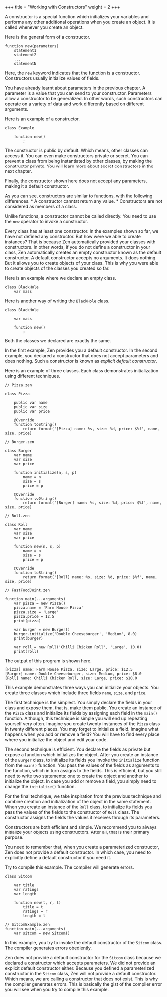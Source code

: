 +++
title = "Working with Constructors"
weight = 2
+++

A constructor is a special function which initializes your variables and performs
any other additional operations when you create an object. It is called whenever
you create an object.

Here is the general form of a constructor.

```
function new(parameters)
    statement1
    statement2
    ...
    statementN
```

Here, the `new` keyword indicates that the function is a constructor. Constructors
usually initialize values of fields.

You have already learnt about parameters in the previous chapter. A parameter
is a value that you can send to your constructor. Parameters allow a constructor
to be generalized. In other words, such constructors can operate on a
variety of data and work differently based on different arguments.

Here is an example of a constructor.

```
class Example

    function new()
        ;
```

The constructor is public by default. Which means, other classes can access it.
You can even make constructors private or secret. You can prevent a class
from being instantiated by other classes, by making the constructor private.
You will learn more about secret constructors in the next chapter.

Finally, the constructor shown here does not accept any parameters, making it
a default constructor.

As you can see, constructors are similar to functions, with the following differences.
    * A constructor canntat return any value.
    * Constructors are not considered as members of a class.

Unlike functions, a constructor cannot be called directly. You need to use the
`new` operator to invoke a constructor.

Every class has at least one constructor. In the examples shown so far, we have
not defined any constructor. But how were we able to create instances? That is
because Zen automatically provided your classes with constructors. In other words,
if you do not define a constructor in your class, Zen automatically creates an
empty constructor known as the default constructor. A default constructor accepts
no arguments. It does nothing. But it allows you to create objects of your class.
This is why you were able to create objects of the classes you created so far.

Here is an example where we declare an empty class.

```
class BlackHole
    var mass
```

Here is another way of writing the `BlackHole` class.

```
class BlackHole

    var mass

    function new()
        ;
```

Both the classes we declared are exactly the same.

In the first example, Zen provides you a default constructor. In the second
example, you declared a constructor that does not accept parameters and does
nothing. Such a constructor is known as *explicit default constructor*.

Here is an example of three classes. Each class demonstrates initialization using
different techniques.

```
// Pizza.zen

class Pizza

    public var name
    public var size
    public var price

    @Override
    function toString()
        return format('[Pizza] name: %s, size: %d, price: $%f', name, size, price)

// Burger.zen

class Burger
    var name
    var size
    var price

    function initialize(n, s, p)
        name = n
        size = s
        price = p

    @Override
    function toString()
        return format('[Burger] name: %s, size: %d, price: $%f', name, size, price)

// Roll.zen

class Roll
    var name
    var size
    var price

    function new(n, s, p)
        name = n
        size = s
        price = p

    @Override
    function toString()
        return format('[Roll] name: %s, size: %d, price: $%f', name, size, price)

// FastFoodJoint.zen

function main(...arguments)
    var pizza = new Pizza()
    pizza.name = 'Farm House Pizza'
    pizza.size = 'Large'
    pizza.price = 12.5
    print(pizza)

    var burger = new Burger()
    burger.initialize('Double Cheeseburger', 'Medium', 8.0)
    print(burger)

    var roll = new Roll('Chilli Chicken Roll', 'Large', 10.0)
    print(roll)
```

The output of this program is shown here.

```
[Pizza] name: Farm House Pizza, size: Large, price: $12.5
[Burger] name: Double Cheeseburger, size: Medium, price: $8.0
[Roll] name: Chilli Chicken Roll, size: Large, price: $10.0
```

This example demonstrates three ways you can initialize your objects. You
create three classes which include three fields `name`, `size`, and `price`.

The first technique is the simplest. You simply declare the fields in your class
and expose them, that is, make them public. You create an instance of the `Pizza`
class and initialize its fields by assigning each field in the `main()` function.
Although, this technique is simple you will end up repeating yourself very often.
Imagine you create twenty instances of the `Pizza` class in twenty different
places. You may forget to initialize a field. Imagine what happens when you
add or remove a field? You will have to find every place where you initialize
the object and edit your code.

The second technique is efficient. You declare the fields as private but expose
a function which initializes the object. After you create an instance of the
`Burger` class, to initialize its fields you invoke the `initialize` function
from the `main()` function. You pass the values of the fields as arguments to the
function, which in turn assigns to the fields. This is efficient, but you still
need to write two statements: one to create the object and another to initialize
the object. In case you add or remove a field, you simply need to change the
`initialize()` function.

For the final technique, we take inspiration from the previous technique and
combine creation and initialization of the object in the same statement. When
you create an instance of the `Roll` class, to initialize its fields you pass
the values of the fields to the constructor of `Roll` class. The constructor
assigns the fields the values it receives through its parameters.

Constructors are both efficient and simple. We recommend you to always initialize
your objects using constructors. After all, that is their primary purpose.

You need to remember that, when you create a parameterized constructor, Zen
does not provide a default constructor. In which case, you need to explicitly
define a default constructor if you need it.

Try to compile this example. The compiler will generate errors.
```
class Sitcom

    var title
    var ratings
    var length

    function new(t, r, l)
        title = t
        ratings = r
        length = l

// SitcomExample.zen
function main(...arguments)
    var sitcom = new Sitcom()
```

In this example, you try to invoke the default constructor of the `Sitcom` class.
The compiler generates errors obediently.

Zen does not provide a default constructor for the `Sitcom` class because we
declared a constructor which accepts parameters. We did not provide an explicit
default constructor either. Because you defined a parameterized constructor in
the `Sitcom` class, Zen will not provide a default constructor.
Which means, we are calling a constructor that does not exist. This is why
the compiler generates errors. This is basically the gist of the compiler error
you will see when you try to compile this example.